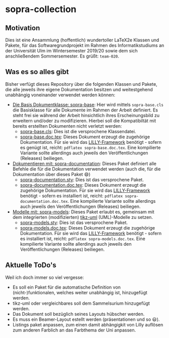 # sopra-collection

## Motivation
Dies ist eine Ansammlung (hoffentlich) wundertoller LaTeX2e Klassen und Pakete, für das Softwaregrundprojekt
im Rahmen des Informatikstudiums an der Universität Ulm im Wintersemester 2019/20 sowie dem sich anschließendem
Sommersemester. Es grüßt: `team-020`.

## Was es so alles gibt

Bisher verfügt dieses Repository über die folgenden Klassen und Pakete, die alle jeweils ihre eigene Dokumentation
besitzen und weitestgehend unabhängig voneinander verwendet werden können:

- [Die Basis Dokumentklasse: sopra-base](sopra-base):
    Hier wird mittels `sopra-base.cls` die Basisklasse
    für alle Dokumente im Rahmen der Arbeit definiert.
    Es steht frei sie während der Arbeit hinsichtlich
    ihres Erscheinungsbild zu erweitern und/oder zu
    modifizieren. Hierbei soll die Kompatibiltät mit
    bereits erstellten Dokumenten nicht verletzt
    werden:
    - [sopra-base.cls](sopra-base/sopra-base.cls): Dies ist die versprochene Klassendatei.
    - [sopra-base.doc.tex](sopra-base/sopra-base.doc.tex): Dieses Dokument erzeugt die zugehörige Dokumentation. Für sie wird das [LILLY-Framework](https://github.com/EagleoutIce/LILLY) benötigt - sofern es genügt ist, reicht: `pdflatex sopra-base.doc.tex`.
        Eine kompilierte Variante sollte allerdings auch jeweils den Veröffentlichungen (Releases) beiliegen.
- [Dokumentieren mit: sopra-documentation](sopra-documentation):
    Dieses Paket definiert alle Befehle die für die Dokumentation verwendet werden (auch die, für die Dokumentation über dieses Paket :smile:)
    - [sopra-documentation.sty](sopra-documentation/sopra-documentation.sty): Dies ist das versprochene Paket.
    - [sopra-documentation.doc.tex](sopra-documentation/sopra-documentation.doc.tex): Dieses Dokument erzeugt die zugehörige Dokumentation. Für sie wird das [LILLY-Framework](https://github.com/EagleoutIce/LILLY) benötigt - sofern es installiert ist, reicht: `pdflatex sopra-documentation.doc.tex`.
        Eine kompilierte Variante sollte allerdings auch jeweils den Veröffentlichungen (Releases) beiliegen.
- [Modelle mit: sopra-models](sopra-models):
    Dieses Paket erlaubt es, gemeinsam mit dem integrierten (modifizierten) [tikz-uml](https://perso.ensta-paris.fr/~kielbasi/tikzuml/) (UML)-Modelle zu setzen.
    - [sopra-models.sty](sopra-models/sopra-models.sty): Dies ist das versprochene Paket.
    - [sopra-models.doc.tex](sopra-models/sopra-models.doc.tex): Dieses Dokument erzeugt die zugehörige Dokumentation. Für sie wird das [LILLY-Framework](https://github.com/EagleoutIce/LILLY) benötigt - sofern es installiert ist, reicht: `pdflatex sopra-models.doc.tex`.
        Eine kompilierte Variante sollte allerdings auch jeweils den Veröffentlichungen (Releases) beiliegen.

## Aktuelle ToDo's

Weil ich doch immer so viel vergesse:

- Es soll ein Paket für die automatische Definition von (nicht-)funktionalen, welches
  weiter unabhängig ist, hinzugefügt werden.
- tikz-uml oder vergleichbares soll dem Sammelsurium hinzugefügt werden.
- Das Dokument soll bezüglich seines Layouts hübscher werden.
- Es muss ein Beamer-Layout estellt werden (präsentationen und so :smiley:).
- Listings paket anpassen, zum einen damit abhängigkit von Lilly auflösen
  zum anderen Farblich an das Farbthema der Uni anpassen.